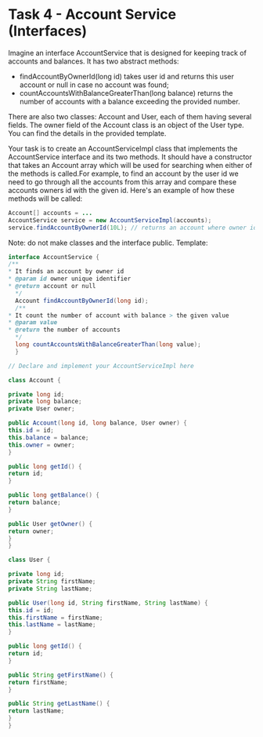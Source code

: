 # Task 4 - Account Service (Interfaces)

Imagine an interface AccountService that is designed for keeping track of accounts and balances. It has two abstract methods:
 - findAccountByOwnerId(long id) takes user id and returns this user account or null in case no account was found;
 - countAccountsWithBalanceGreaterThan(long balance) returns the number of accounts with a balance exceeding the provided number.

There are also two classes: Account and User, each of them having several fields. The owner field of the Account class is an object of the User type. You can find the details in the provided template.

Your task is to create an AccountServiceImpl class that implements the AccountService interface and its two methods. It should have a constructor that takes an Account array which will be used for searching when either of the methods is called.For example, to find an account by the user id we need to go through all the accounts from this array and compare these accounts owners id with the given id.
Here's an example of how these methods will be called:
``` java
Account[] accounts = ...
AccountService service = new AccountServiceImpl(accounts);
service.findAccountByOwnerId(10L); // returns an account where owner id is 10
```
Note: do not make classes and the interface public.
Template:
``` java
interface AccountService {
/**
* It finds an account by owner id
* @param id owner unique identifier
* @return account or null
  */
  Account findAccountByOwnerId(long id);
  /**
* It count the number of account with balance > the given value
* @param value
* @return the number of accounts
  */
  long countAccountsWithBalanceGreaterThan(long value);
  }

// Declare and implement your AccountServiceImpl here

class Account {

private long id;
private long balance;
private User owner;

public Account(long id, long balance, User owner) {
this.id = id;
this.balance = balance;
this.owner = owner;
}

public long getId() {
return id;
}

public long getBalance() {
return balance;
}

public User getOwner() {
return owner;
}
}

class User {

private long id;
private String firstName;
private String lastName;

public User(long id, String firstName, String lastName) {
this.id = id;
this.firstName = firstName;
this.lastName = lastName;
}

public long getId() {
return id;
}

public String getFirstName() {
return firstName;
}

public String getLastName() {
return lastName;
}
}
```